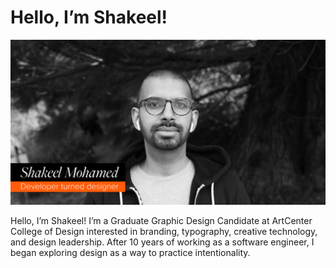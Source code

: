 # Hello, I’m Shakeel! 

![Shakeel Mohamed black and white headshot](./opengraph-default.png)

Hello, I’m Shakeel! I’m a Graduate Graphic Design Candidate at ArtCenter College of Design interested in branding, typography, creative technology, and design leadership. After 10 years of working as a software engineer, I began exploring design as a way to practice intentionality.

<!--
**shakeelmohamed/shakeelmohamed** is a ✨ _special_ ✨ repository because its `README.md` (this file) appears on your GitHub profile.

Here are some ideas to get you started:

- 🔭 I’m currently working on ...
- 🌱 I’m currently learning ...
- 👯 I’m looking to collaborate on ...
- 🤔 I’m looking for help with ...
- 💬 Ask me about ...
- 📫 How to reach me: ...
- 😄 Pronouns: ...
- ⚡ Fun fact: ...
-->
